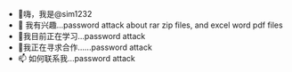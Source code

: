 - 👋嗨，我是@sim1232
- 👀 我有兴趣...password attack about rar zip files, and excel word pdf files
- 🌱我目前正在学习...password attack 
- 💞️我正在寻求合作......password attack 
- 📫 如何联系我...password attack 

<!---
sim1232/sim1232 是一个 ✨ 特殊 ✨ 存储库，因为它的“README.md”（此文件）出现在您的 GitHub 个人资料上。
您可以点击预览链接来查看您的更改。
--->

